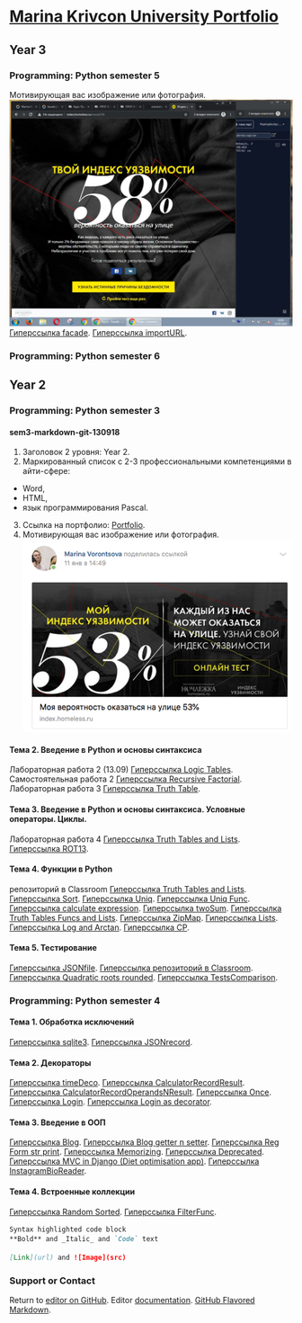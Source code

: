 # [Marina Krivcon University Portfolio](https://meao.github.io/university-portfolio/)
## Year 3
### Programming: Python semester 5
Мотивирующая вас изображение или фотография.
![GitHub Logo](/python/risk.jpg)
[Гиперссылка facade](https://repl.it/@MarinaKrvtsn/Facade).
[Гиперссылка importURL](https://repl.it/@MarinaKrvtsn/importURL).
### Programming: Python semester 6
## Year 2
### Programming: Python semester 3
####  sem3-markdown-git-130918
1. Заголовок 2 уровня: Year 2.
2. Маркированный список с 2-3 профессиональными компетенциями в айти-сфере:
- Word, 
- HTML, 
- язык программирования Pascal.
3. Ссылка на портфолио: [Portfolio](https://meao.github.io/university-portfolio/).
4. Мотивирующая вас изображение или фотография.
![GitHub Logo](/python/1.png)
####   Тема 2. Введение в Python и основы синтаксиса
Лабораторная работа 2 (13.09) [Гиперссылка Logic Tables](https://repl.it/@MarinaKrvtsn/PointedHurtfulBusiness).
Самостоятельная работа 2 [Гиперссылка Recursive Factorial](https://repl.it/@MarinaKrvtsn/RecursiveFactorial).
Лабораторная работа 3 [Гиперссылка Truth Table](https://repl.it/@MarinaKrvtsn/TruthTable16).
####   Тема 3. Введение в Python и основы синтаксиса. Условные операторы. Циклы. 
Лабораторная работа 4 [Гиперссылка Truth Tables and Lists](https://repl.it/@MarinaKrvtsn/Template-for-assignment-1-1).
[Гиперссылка ROT13](https://repl.it/@MarinaKrvtsn/ROT13).
####   Тема 4. Функции в Python
репозиторий в Classroom [Гиперссылка Truth Tables and Lists](https://github.com/python-basic/sem3-t2-Meao/tree/master).
[Гиперссылка Sort](https://repl.it/@MarinaKrvtsn/Sort).
[Гиперссылка Uniq](https://repl.it/@MarinaKrvtsn/Uniq).
[Гиперссылка Uniq Func](https://repl.it/@MarinaKrvtsn/Uniq-1).
[Гиперссылка calculate expression](https://repl.it/@MarinaKrvtsn/Cal).
[Гиперссылка twoSum](https://repl.it/@MarinaKrvtsn/twoSum).
[Гиперссылка Truth Tables Funcs and Lists](https://repl.it/@MarinaKrvtsn/WryJauntyCoding).
[Гиперссылка ZipMap](https://repl.it/@MarinaKrvtsn/ZipMap).
[Гиперссылка Lists](https://repl.it/@MarinaKrvtsn/UtterJampackedBudgetrange).
[Гиперссылка Log and Arctan](https://repl.it/@MarinaKrvtsn/elementfunc).
[Гиперссылка СР](https://docs.google.com/document/d/1uN99-dkoouNH5RjM2dwxptCN8o7LA50gA8HgjW_ecP4/edit?usp=sharing).
####   Тема 5. Тестирование
[Гиперссылка JSONfile](https://repl.it/@MarinaKrvtsn/JSONfile).
[Гиперссылка репозиторий в Classroom](https://github.com/python-basic/sem3-t4-Meao/blob/master/eqsolve.py).
[Гиперссылка Quadratic roots rounded](https://repl.it/@MarinaKrvtsn/discrimi).
[Гиперссылка TestsComparison](https://docs.google.com/document/d/1qALouwSnaLLGqZeXqZB1L4xmtz5rGpxol2pjrBtjZaA/edit?usp=sharing).
### Programming: Python semester 4
####   Тема 1. Обработка исключений
[Гиперссылка sqlite3](https://repl.it/@MarinaKrvtsn/sem4-t1-lr3).
[Гиперссылка JSONrecord](https://repl.it/@MarinaKrvtsn/JSONfile-1#main.py).
####   Тема 2. Декораторы
[Гиперссылка timeDeco](https://repl.it/@MarinaKrvtsn/timeDeco).
[Гиперссылка CalculatorRecordResult](https://repl.it/@MarinaKrvtsn/Cal#main.py).
[Гиперссылка CalculatorRecordOperandsNResult](https://repl.it/@MarinaKrvtsn/Calcul#main.py).
[Гиперссылка Once](https://repl.it/@MarinaKrvtsn/ROT13Once#main.py).
[Гиперссылка Login](https://repl.it/@MarinaKrvtsn/sem4-t2-lr5).
[Гиперссылка Login as decorator](https://repl.it/@MarinaKrvtsn/sem4-t2-lr5-1).
####   Тема 3. Введение в ООП
[Гиперссылка Blog](https://repl.it/@MarinaKrvtsn/Blog).
[Гиперссылка Blog getter n setter](https://repl.it/@MarinaKrvtsn/Blog-1).
[Гиперссылка Reg Form str print](https://repl.it/@MarinaKrvtsn/sem4-t3-attrs).
[Гиперссылка Memorizing](https://repl.it/@MarinaKrvtsn/memorizing#main.py).
[Гиперссылка Deprecated](https://repl.it/@MarinaKrvtsn/deprecated).
[Гиперссылка MVC in Django (Diet optimisation app)](https://github.com/Meao/dietapp).
[Гиперссылка InstagramBioReader](https://github.com/Meao/university-portfolio/blob/master/python/InstagramBioReader.py).
####   Тема 4. Встроенные коллекции
[Гиперссылка Random Sorted](https://repl.it/@MarinaKrvtsn/Random).
[Гиперссылка FilterFunc](https://repl.it/@MarinaKrvtsn/FilterFunc).

```markdown
Syntax highlighted code block
**Bold** and _Italic_ and `Code` text

[Link](url) and ![Image](src)
```
### Support or Contact

Return to [editor on GitHub](https://github.com/Meao/university-portfolio/edit/master/index.md). Editor [documentation](https://help.github.com/categories/github-pages-basics/). [GitHub Flavored Markdown](https://guides.github.com/features/mastering-markdown/).

